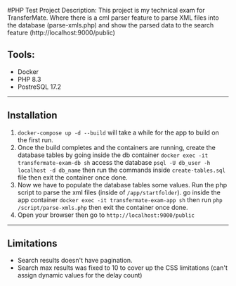 #PHP Test Project
Description: This project is my technical exam for TransferMate. Where there is a cml parser feature to parse XML files into the database (parse-xmls.php) and show the parsed data to the search feature (http://localhost:9000/public)

## Tools:
- Docker
- PHP 8.3
- PostreSQL 17.2

---

## Installation
1. `docker-compose up -d --build` will take a while for the app to build on the first run.
2. Once the build completes and the containers are running, create the database tables by going inside the db container `docker exec -it transfermate-exam-db sh` access the database `psql -U db_user -h localhost -d db_name` then run the commands inside `create-tables.sql` file then exit the container once done.
3. Now we have to populate the database tables some values. Run the php script to parse the xml files (inside of `/app/startfolder`). go inside the app container `docker exec -it transfermate-exam-app sh` then run `php /script/parse-xmls.php` then exit the container once done.
4. Open your browser then go to `http://localhost:9000/public`

--- 

## Limitations
* Search results doesn't have pagination.
* Search max results was fixed to 10 to cover up the CSS limitations (can't assign dynamic values for the delay count)